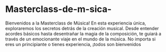 # Masterclass-de-m-sica-
Bienvenidos a la Masterclass de Música! En esta experiencia única, exploraremos los secretos detrás de la creación musical. Desde entender acordes básicos hasta desentrañar la magia de la composición, te guiará a través de un emocionante viaje en el mundo de la música. No importa si eres un principiante o tienes experiencia, ¡todos son bienvenidos 
